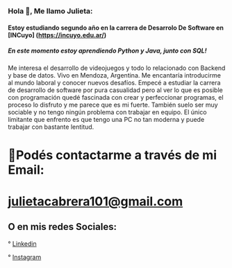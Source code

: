 <!-- ### Hi there 👋

**JulietaNightCode/JulietaNightCode** is a ✨ _special_ ✨ repository because its `README.md` (this file) appears on your GitHub profile.

Here are some ideas to get you started:

- 🔭 I’m currently working on ...
- 🌱 I’m currently learning ...
- 👯 I’m looking to collaborate on ...
- 🤔 I’m looking for help with ...
- 💬 Ask me about ...
- 📫 How to reach me: ...
- 😄 Pronouns: ...
- ⚡ Fun fact: ...
-->
### Hola 👋, Me llamo Julieta:
#### Estoy estudiando segundo año en la carrera de Desarrolo De Software en [INCuyo] (https://incuyo.edu.ar/)
##### En este momento estoy aprendiendo Python y Java, junto con SQL!
 Me interesa el desarrollo de videojuegos y todo lo relacionado con Backend y base de datos. 
 Vivo en Mendoza, Argentina.
 Me encantaría introducirme al mundo laboral y conocer nuevos desafíos.
 Empecé a estudiar la carrera de desarrollo de software por pura casualidad pero al ver lo que es posible con programación quedé fascinada con crear y perfeccionar programas, el proceso lo disfruto y me parece que es mi fuerte. También suelo ser muy sociable y no tengo ningún problema con trabajar en equipo.
 El único limitante que enfrento es que tengo una PC no tan moderna y puede trabajar con bastante lentitud.
 
# 💬Podés contactarme a través de mi Email: 

# julietacabrera101@gmail.com
 
## O en mis redes Sociales:

° [Linkedin](https://www.linkedin.com/in/julietanightcode/)
 
° [Instagram](https://www.instagram.com/julieta.bsf/)

